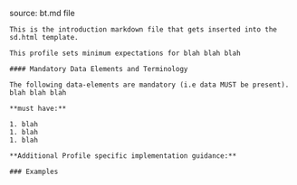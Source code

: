 source: bt.md file

    This is the introduction markdown file that gets inserted into the sd.html template.

    This profile sets minimum expectations for blah blah blah

    #### Mandatory Data Elements and Terminology

    The following data-elements are mandatory (i.e data MUST be present). blah blah blah

    **must have:**

    1. blah
    1. blah
    1. blah

    **Additional Profile specific implementation guidance:**

    ### Examples
